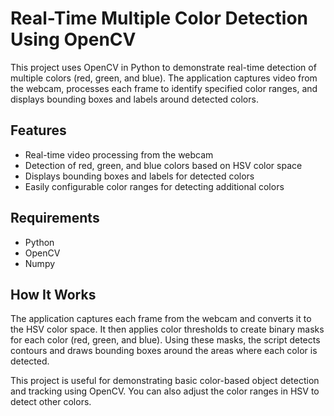 # Real-Time Multiple Color Detection Using OpenCV

This project uses OpenCV in Python to demonstrate real-time detection of multiple colors (red, green, and blue). The application captures video from the webcam, processes each frame to identify specified color ranges, and displays bounding boxes and labels around detected colors.

## Features
- Real-time video processing from the webcam
- Detection of red, green, and blue colors based on HSV color space
- Displays bounding boxes and labels for detected colors
- Easily configurable color ranges for detecting additional colors

## Requirements
- Python 
- OpenCV
- Numpy

## How It Works
The application captures each frame from the webcam and converts it to the HSV color space. It then applies color thresholds to create binary masks for each color (red, green, and blue). Using these masks, the script detects contours and draws bounding boxes around the areas where each color is detected.

This project is useful for demonstrating basic color-based object detection and tracking using OpenCV. You can also adjust the color ranges in HSV to detect other colors.
